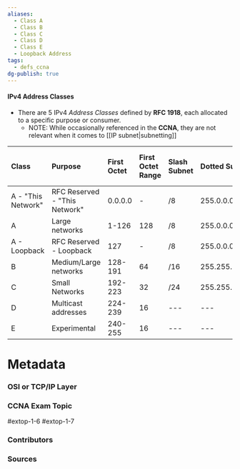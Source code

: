 ```yaml
---
aliases:
  - Class A
  - Class B
  - Class C
  - Class D
  - Class E
  - Loopback Address
tags:
  - defs_ccna
dg-publish: true
---
```

#### IPv4 Address Classes
- There are 5 IPv4 *Address Classes* defined by **RFC 1918**, each allocated to a specific purpose or consumer.
	- NOTE: While occasionally referenced in the **CCNA**, they are not relevant when it comes to [[IP subnet|subnetting]]

| Class              | Purpose                       | First Octet | First Octet Range | Slash Subnet | Dotted Subnet | Private IP Range              | Private IP Subnet Mask |
|:------------------ |:----------------------------- |:----------- |:----------------- |:------------ |:------------- |:----------------------------- |:---------------------- |
| A - "This Network" | RFC Reserved - "This Network" | 0.0.0.0     | -                 | /8           | 255.0.0.0     | 0.0.0.0 - 0.255.255.255       | ---                    |
| A                  | Large networks                | 1-126       | 128               | /8           | 255.0.0.0     | 10.0.0.0 - 10.255.255.255     | /8                     |
| A - Loopback       | RFC Reserved - Loopback       | 127         | -                 | /8           | 255.0.0.0     | 127.0.0.0 - 127.255.255.255   | ---                    |
| B                  | Medium/Large networks         | 128-191     | 64                | /16          | 255.255.0.0   | 172.16.0.0 - 172.31.255.255   | /12                    |
| C                  | Small Networks                | 192-223     | 32                | /24          | 255.255.255.0 | 192.168.0.0 - 192.168.255.255 | /16                    |
| D                  | Multicast addresses           | 224-239     | 16                | ---          | ---           | ---                           | ---                    |
| E                  | Experimental                  | 240-255     | 16                | ---          | ---           | ---                           | ---                    |

# Metadata
### OSI or TCP/IP Layer

### CCNA Exam Topic
#extop-1-6 #extop-1-7
### Contributors

### Sources
